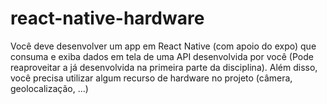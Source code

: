 # react-native-hardware
Você deve desenvolver um app em React Native (com apoio do expo) que consuma e exiba dados em tela de uma API desenvolvida por você (Pode reaproveitar a já desenvolvida na primeira parte da disciplina). Além disso, você precisa utilizar algum recurso de hardware no projeto (câmera, geolocalização, ...)
